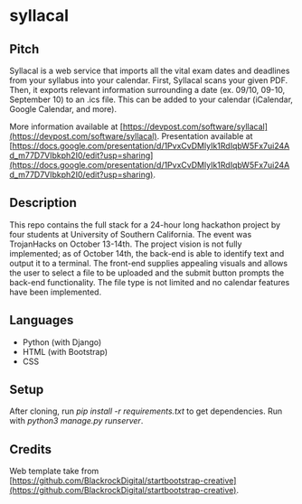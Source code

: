 # syllacal

## Pitch
Syllacal is a web service that imports all the vital exam dates and deadlines from your syllabus into your calendar. First, Syllacal scans your given PDF. Then, it exports relevant information surrounding a date (ex. 09/10, 09-10, September 10) to an .ics file. This can be added to your calendar (iCalendar, Google Calendar, and more).

More information available at [https://devpost.com/software/syllacal](https://devpost.com/software/syllacal). Presentation available at [https://docs.google.com/presentation/d/1PvxCvDMlyIk1RdIqbW5Fx7ui24Ad_m77D7VIbkph2I0/edit?usp=sharing](https://docs.google.com/presentation/d/1PvxCvDMlyIk1RdIqbW5Fx7ui24Ad_m77D7VIbkph2I0/edit?usp=sharing).

## Description
This repo contains the full stack for a 24-hour long hackathon project by four students at University of Southern California. The event was TrojanHacks on October 13-14th. The project vision is not fully implemented; as of October 14th, the back-end is able to identify text and output it to a terminal. The front-end supplies appealing visuals and allows the user to select a file to be uploaded and the submit button prompts the back-end functionality. The file type is not limited and no calendar features have been implemented.

## Languages
- Python (with Django)
- HTML (with Bootstrap)
- CSS

## Setup
After cloning, run *pip install -r requirements.txt* to get dependencies.
Run with *python3 manage.py runserver*.

## Credits
Web template take from [https://github.com/BlackrockDigital/startbootstrap-creative](https://github.com/BlackrockDigital/startbootstrap-creative).

